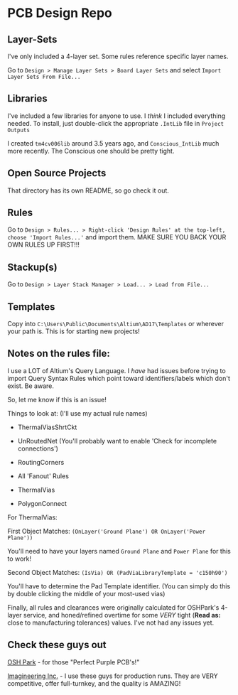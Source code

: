 # PCB Design Repo

## Layer-Sets

I've only included a 4-layer set. Some rules reference specific layer names.

Go to `Design > Manage Layer Sets > Board Layer Sets` and select `Import Layer Sets From File...`

## Libraries

I've included a few libraries for anyone to use. I *think* I included everything needed. To install, just double-click the appropriate `.IntLib` file in `Project Outputs`

I created `tm4cv006lib` around 3.5 years ago, and `Conscious_IntLib` much more recently. The Conscious one should be pretty tight.

## Open Source Projects

That directory has its own README, so go check it out.

## Rules

Go to `Design > Rules... > Right-click 'Design Rules' at the top-left, choose 'Import Rules...'` and import them. MAKE SURE YOU BACK YOUR OWN RULES UP FIRST!!!

## Stackup(s)

Go to `Design > Layer Stack Manager > Load... > Load from File...`

## Templates

Copy into `C:\Users\Public\Documents\Altium\AD17\Templates` or wherever your path is. This is for starting new projects!

## Notes on the rules file:

I use a LOT of Altium's Query Language. I *have* had issues before trying to import Query Syntax Rules which point toward identifiers/labels which don't exist. Be aware.

So, let me know if this is an issue!

Things to look at: (I'll use my actual rule names)

* ThermalViasShrtCkt

* UnRoutedNet (You'll probably want to enable 'Check for incomplete connections')

* RoutingCorners

* All 'Fanout' Rules

* ThermalVias

* PolygonConnect


For ThermalVias:

First Object Matches: `(OnLayer('Ground Plane') OR OnLayer('Power Plane'))`

You'll need to have your layers named `Ground Plane` and `Power Plane` for this to work!

Second Object Matches: `(IsVia) OR (PadViaLibraryTemplate = 'c150h90')`

You'll have to determine the Pad Template identifier. (You can simply do this by double clicking the middle of your most-used vias)

Finally, all rules and clearances were originally calculated for OSHPark's 4-layer service, and honed/refined overtime for some *VERY* tight (**Read as:** close to manufacturing tolerances) values. I've not had any issues yet.

## Check these guys out

[OSH Park](https://www.oshpark.com/) - for those "Perfect Purple PCB's!"

[Imagineering Inc.](http://www.pcbnet.com/) - I use these guys for production runs. They are VERY competitive, offer full-turnkey, and the quality is AMAZING!

